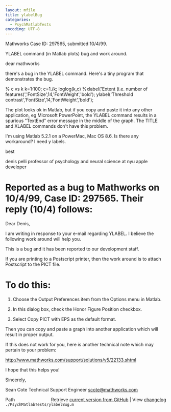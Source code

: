 ```yaml
---
layout: mfile
title: ylabelBug
categories:
  - PsychMatlabTests
encoding: UTF-8
---
```


Mathworks Case ID: 297565, submitted 10/4/99.

YLABEL command (in Matlab plots) bug and work around.

dear mathworks

there's a bug in the YLABEL command. Here's a tiny program that
demonstrates the bug.

% c vs k
k=1:100;
c=1./k;
loglog(k,c)
%xlabel('Extent (i.e. number of
features)','FontSize',14,'FontWeight','bold');
ylabel('Threshold contrast','FontSize',14,'FontWeight','bold');

The plot looks ok in Matlab, but if you copy and paste it into any other
application, eg Microsoft PowerPoint, the YLABEL command results in a
spurious "TextEnd" error message in the middle of the graph. The TITLE
and
XLABEL commands don't have this problem.

I'm using Matlab 5.2.1 on a PowerMac, Mac OS 8.6. Is there any
workaround? I need y labels.

best

denis pelli
professor of psychology and neural science at nyu
apple developer

# Reported as a bug to Mathworks on 10/4/99, Case ID: 297565. Their reply (10/4) follows:

Dear Denis,

I am writing in response to your e-mail regarding YLABEL. I believe the
following work around will help you.

This is a bug and it has been reported to our development staff.

If you are printing to a Postscript printer, then the work around is to
attach Postscript to the PICT file.

# To do this:

1)  Choose the Output Preferences item from the Options menu in Matlab.

2)  In this dialog box, check the  Honor Figure Position checkbox.

3)  Select Copy PICT with EPS as the default format.

Then you can copy and paste a graph into another application which will
result in proper output.

If this does not work for you, here is another technical note which may
pertain to your problem:

<http://www.mathworks.com/support/solutions/v5/22133.shtml>

I hope that this helps you!

Sincerely,

Sean Cote
Technical Support Engineer
scote@mathworks.com


<div class="code_header" style="text-align:right;">
  <span style="float:left;">Path&nbsp;&nbsp;</span> <span class="counter">Retrieve <a href=
  "https://raw.github.com/Psychtoolbox-3/Psychtoolbox-3/beta/./PsychMatlabTests/ylabelBug.m">current version from GitHub</a> | View <a href=
  "https://github.com/Psychtoolbox-3/Psychtoolbox-3/commits/beta/./PsychMatlabTests/ylabelBug.m">changelog</a></span>
</div>
<div class="code">
  <code>./PsychMatlabTests/ylabelBug.m</code>
</div>
